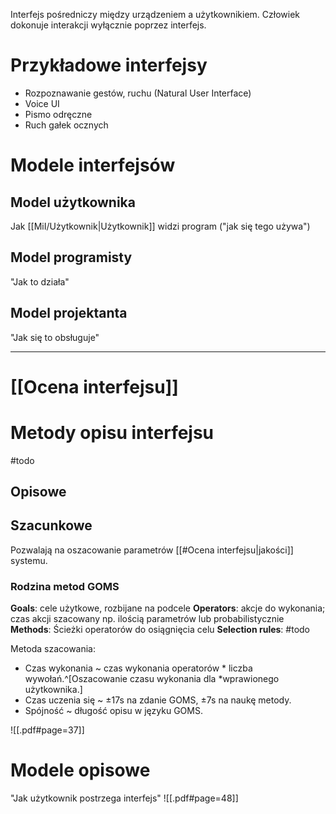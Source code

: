 Interfejs pośredniczy między urządzeniem a użytkownikiem. Człowiek dokonuje interakcji wyłącznie poprzez interfejs.

# Przykładowe interfejsy
- Rozpoznawanie gestów, ruchu (Natural User Interface)
- Voice UI
- Pismo odręczne
- Ruch gałek ocznych

# Modele interfejsów

## Model użytkownika
Jak [[MiI/Użytkownik|Użytkownik]] widzi program ("jak się tego używa")
## Model programisty
"Jak to działa"
## Model projektanta
"Jak się to obsługuje"

---
# [[Ocena interfejsu]]

# Metody opisu interfejsu
#todo
## Opisowe
## Szacunkowe
Pozwalają na oszacowanie parametrów [[#Ocena interfejsu|jakości]] systemu.
### Rodzina metod GOMS
**Goals**: cele użytkowe, rozbijane na podcele
**Operators**: akcje do wykonania; czas akcji szacowany np. ilością parametrów lub probabilistycznie
**Methods**: Ścieżki operatorów do osiągnięcia celu
**Selection rules**: #todo

Metoda szacowania: 
- Czas wykonania ~ czas wykonania operatorów \* liczba wywołań.^[Oszacowanie czasu wykonania dla *wprawionego użytkownika.]
- Czas uczenia się ~ ±17s na zdanie GOMS, ±7s na naukę metody.
- Spójność ~ długość opisu w języku GOMS.

![[.pdf#page=37]]

# Modele opisowe
"Jak użytkownik postrzega interfejs"
![[.pdf#page=48]]